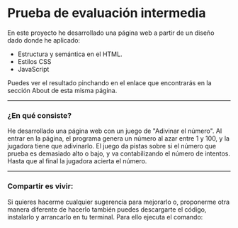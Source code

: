 # Prueba de evaluación intermedia

En este proyecto he desarrollado una página web a partir de un diseño dado donde he aplicado:

- Estructura y semántica en el HTML.
- Estilos CSS
- JavaScript

Puedes ver el resultado pinchando en el enlace que encontrarás en la sección About de esta misma página.


___

### ¿En qué consiste?

He desarrollado una página web con un juego de "Adivinar el número".
Al entrar en la página, el programa genera un número al azar entre 1 y 100, y la jugadora tiene que adivinarlo. El juego da pistas sobre si el número que prueba es demasiado alto o bajo, y va contabilizando el número de intentos. Hasta que al final la jugadora acierta el número.

___

### Compartir es vivir:

Si quieres hacerme cualquier sugerencia para mejorarlo o, proponerme otra manera diferente de hacerlo también puedes descargarte el código, instalarlo y arrancarlo en tu terminal. Para ello ejecuta el comando:
